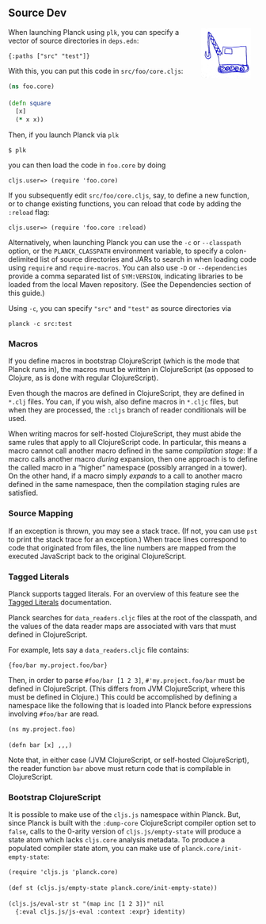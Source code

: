 ## Source Dev

<img width="100" align="right" style="margin: 0ex 1em" src="img/source-dev.jpg">

When launching Planck using `plk`, you can specify a vector of source directories in `deps.edn`:

```
{:paths ["src" "test"]}
```

With this, you can put this code in `src/foo/core.cljs`:

```clojure
(ns foo.core)

(defn square
  [x]
  (* x x))
```

Then, if you launch Planck via `plk`

```
$ plk
```

you can then load the code in `foo.core` by doing

```
cljs.user=> (require 'foo.core)
```

If you subsequently edit `src/foo/core.cljs`, say, to define a new function, or to change existing functions, you can reload that code by adding the `:reload` flag:

```
cljs.user=> (require 'foo.core :reload)
```

Alternatively, when launching Planck you can use the `-c` or `-​-​classpath` option, or the `PLANCK_CLASSPATH` environment variable, to specify a colon-delimited list of source directories and JARs to search in when loading code using `require` and `require-macros`. You can also use `-D` or `-​-​dependencies` provide a comma separated list of `SYM:VERSION`, indicating libraries to be loaded from the local Maven repository. (See the Dependencies section of this guide.)

Using `-c`, you can specify `"src"` and `"test"` as source directories via

```
planck -c src:test
```

### Macros

If you define macros in bootstrap ClojureScript (which is the mode that Planck runs in), the macros must be written in ClojureScript (as opposed to Clojure, as is done with regular ClojureScript).

Even though the macros are defined in ClojureScript, they are defined in `*.clj` files. You can, if you wish, also define macros in `*.cljc` files, but when they are processed, the `:cljs` branch of reader conditionals will be used.

When writing macros for self-hosted ClojureScript, they must abide the same rules that apply to all ClojureScript code. In particular, this means a macro cannot call another macro defined in the same _compilation stage_: If a macro calls another macro _during_ expansion, then one approach is to define the called macro in a “higher” namespace (possibly arranged in a tower). On the other hand, if a macro simply _expands_ to a call to another macro defined in the same namespace, then the compilation staging rules are satisfied.

### Source Mapping

If an exception is thrown, you may see a stack trace. (If not, you can use `pst` to print the stack trace for an exception.) When trace lines correspond to code that originated from files, the line numbers are mapped from the executed JavaScript back to the original ClojureScript. 

### Tagged Literals

Planck supports tagged literals. For an overview of this feature see the [Tagged Literals](https://clojure.org/reference/reader#tagged_literals) documentation.

Planck searches for `data_readers.cljc` files at the root of the classpath, and the values of the data reader maps are associated with vars that must defined in ClojureScript.

For example, lets say a `data_readers.cljc` file contains:

```
{foo/bar my.project.foo/bar}
```

Then, in order to parse `#foo/bar [1 2 3]`, `#'my.project.foo/bar` must be defined in ClojureScript. (This differs from JVM ClojureScript, where this must be defined in Clojure.) This could be accomplished by defining a namespace like the following that is loaded into Planck before expressions involving `#foo/bar` are read.

```
(ns my.project.foo)

(defn bar [x] ,,,)
```

Note that, in either case (JVM ClojureScript, or self-hosted ClojureScript), the reader function `bar` above must return code that is compilable in ClojureScript.

### Bootstrap ClojureScript

It is possible to make use of the `cljs.js` namespace within Planck. But, since Planck is built with the `:dump-core` ClojureScript compiler option set to `false`, calls to the 0-arity version of `cljs.js/empty-state` will produce a state atom which lacks `cljs.core` analysis metadata. To produce a populated compiler state atom, you can make use of `planck.core/init-empty-state`:

```
(require 'cljs.js 'planck.core)

(def st (cljs.js/empty-state planck.core/init-empty-state))

(cljs.js/eval-str st "(map inc [1 2 3])" nil
  {:eval cljs.js/js-eval :context :expr} identity)
```
